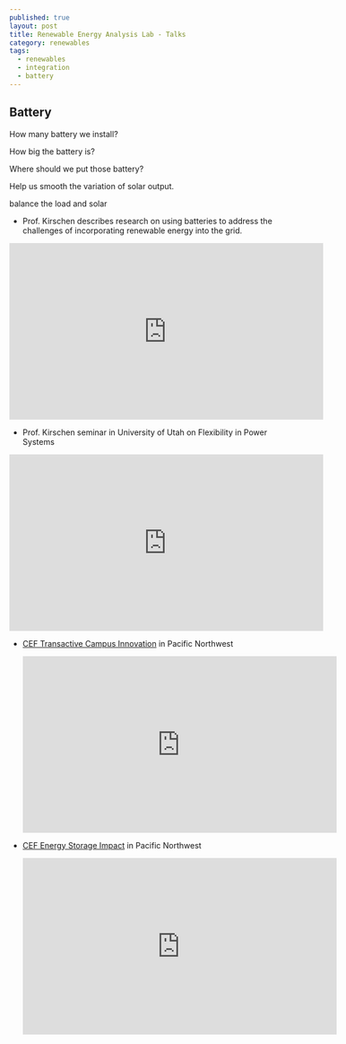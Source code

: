 ```yaml
---
published: true
layout: post
title: Renewable Energy Analysis Lab - Talks
category: renewables
tags:
  - renewables
  - integration
  - battery
---
```

## Battery

How many battery we install?

How big the battery is?

Where should we put those battery?

Help us smooth the variation of solar output.

balance the load and solar 


*   Prof. Kirschen describes research on using batteries to address the challenges of incorporating renewable energy into the grid.

<iframe src="https://www.youtube.com/embed/K-CqSkhQYfQ" allowfullscreen="" width="560" height="315" frameborder="0"></iframe>

*   Prof. Kirschen seminar in University of Utah on Flexibility in Power Systems


<iframe src="https://www.youtube.com/embed/swRiQvu8e_8" allowfullscreen="" width="560" height="315" frameborder="0"></iframe>


*   [CEF Transactive Campus Innovation](http://www.cleantechalliance.org/?page=CC_Campus) in Pacific Northwest

    <iframe src="https://player.vimeo.com/video/185371583?title=0&amp;byline=0&amp;portrait=0" webkitallowfullscreen="" mozallowfullscreen="" allowfullscreen="" width="560" height="315" frameborder="0"></iframe>
    
*   [CEF Energy Storage Impact](http://www.cleantechalliance.org/?page=CC_EnergyStorage) in Pacific Northwest

    <iframe src="https://player.vimeo.com/video/185371582?title=0&amp;byline=0&amp;portrait=0" webkitallowfullscreen="" mozallowfullscreen="" allowfullscreen="" width="560" height="315" frameborder="0"></iframe>
